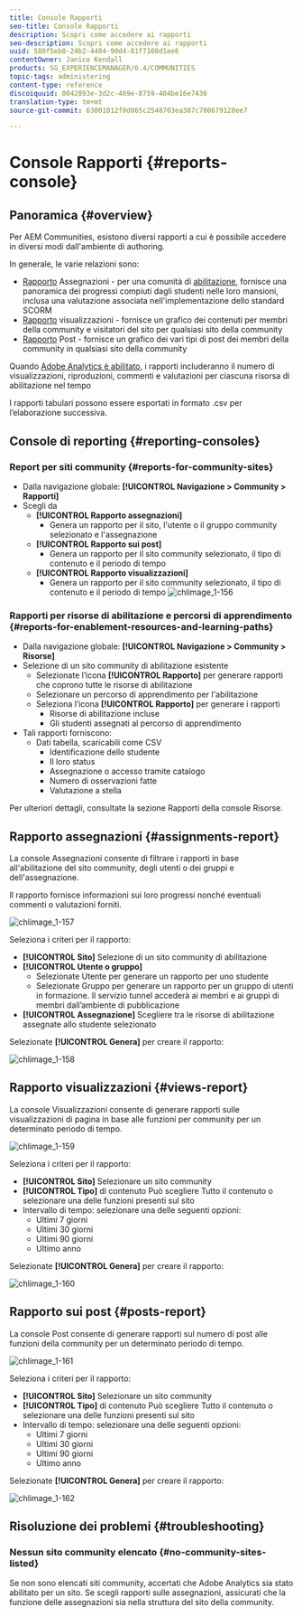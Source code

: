 ```yaml
---
title: Console Rapporti
seo-title: Console Rapporti
description: Scopri come accedere ai rapporti
seo-description: Scopri come accedere ai rapporti
uuid: 580f5eb8-24b2-4404-90d4-81f7108d1ee6
contentOwner: Janice Kendall
products: SG_EXPERIENCEMANAGER/6.4/COMMUNITIES
topic-tags: administering
content-type: reference
discoiquuid: 0042893e-3d2c-469e-8759-404be16e7436
translation-type: tm+mt
source-git-commit: 63001012f0d865c2548703ea387c780679128ee7

---
```



# Console Rapporti {#reports-console}

## Panoramica {#overview}

Per AEM Communities, esistono diversi rapporti a cui è possibile accedere in diversi modi dall&#39;ambiente di authoring.

In generale, le varie relazioni sono:

* [Rapporto](#assignments-report) Assegnazioni - per una comunità di [abilitazione](overview.md#enablement-community), fornisce una panoramica dei progressi compiuti dagli studenti nelle loro mansioni, inclusa una valutazione associata nell&#39;implementazione dello standard SCORM
* [Rapporto](#views-report) visualizzazioni - fornisce un grafico dei contenuti per membri della community e visitatori del sito per qualsiasi sito della community
* [Rapporto](#posts-report) Post - fornisce un grafico dei vari tipi di post dei membri della community in qualsiasi sito della community

Quando [Adobe Analytics è abilitato](sites-console.md#analytics), i rapporti includeranno il numero di visualizzazioni, riproduzioni, commenti e valutazioni per ciascuna risorsa di abilitazione nel tempo

I rapporti tabulari possono essere esportati in formato .csv per l’elaborazione successiva.

## Console di reporting {#reporting-consoles}

### Report per siti community {#reports-for-community-sites}

* Dalla navigazione globale: **[!UICONTROL Navigazione > Community > Rapporti]**
* Scegli da
   * **[!UICONTROL Rapporto assegnazioni]**
      * Genera un rapporto per il sito, l&#39;utente o il gruppo community selezionato e l&#39;assegnazione
   * **[!UICONTROL Rapporto sui post]**
      * Genera un rapporto per il sito community selezionato, il tipo di contenuto e il periodo di tempo
   * **[!UICONTROL Rapporto visualizzazioni]**
      * Genera un rapporto per il sito community selezionato, il tipo di contenuto e il periodo di tempo
         ![chlimage_1-156](assets/chlimage_1-156.png)

### Rapporti per risorse di abilitazione e percorsi di apprendimento {#reports-for-enablement-resources-and-learning-paths}

* Dalla navigazione globale: **[!UICONTROL Navigazione > Community > Risorse]**
* Selezione di un sito community di abilitazione esistente
   * Selezionate l’icona **[!UICONTROL Rapporto]** per generare rapporti che coprono tutte le risorse di abilitazione
   * Selezionare un percorso di apprendimento per l&#39;abilitazione
   * Seleziona l’icona **[!UICONTROL Rapporto]** per generare i rapporti
      * Risorse di abilitazione incluse
      * Gli studenti assegnati al percorso di apprendimento
* Tali rapporti forniscono:
   * Dati tabella, scaricabili come CSV
      * Identificazione dello studente
      * Il loro status
      * Assegnazione o accesso tramite catalogo
      * Numero di osservazioni fatte
      * Valutazione a stella

Per ulteriori dettagli, consultate la sezione [](resources.md#report) Rapporti della console Risorse.

## Rapporto assegnazioni {#assignments-report}

La console Assegnazioni consente di filtrare i rapporti in base all&#39;abilitazione del sito community, degli utenti o dei gruppi e dell&#39;assegnazione.

Il rapporto fornisce informazioni sui loro progressi nonché eventuali commenti o valutazioni forniti.

![chlimage_1-157](assets/chlimage_1-157.png)

Seleziona i criteri per il rapporto:

* **[!UICONTROL Sito]** Selezione di un sito community di abilitazione
* **[!UICONTROL Utente o gruppo]**
   * Selezionate Utente per generare un rapporto per uno studente
   * Selezionate Gruppo per generare un rapporto per un gruppo di utenti in formazione. Il servizio tunnel accederà ai membri e ai gruppi di membri dall’ambiente di pubblicazione
* **[!UICONTROL Assegnazione]** Scegliere tra le risorse di abilitazione assegnate allo studente selezionato

Selezionate **[!UICONTROL Genera]** per creare il rapporto:

![chlimage_1-158](assets/chlimage_1-158.png)

## Rapporto visualizzazioni {#views-report}

La console Visualizzazioni consente di generare rapporti sulle visualizzazioni di pagina in base alle funzioni per community per un determinato periodo di tempo.

![chlimage_1-159](assets/chlimage_1-159.png)

Seleziona i criteri per il rapporto:

* **[!UICONTROL Sito]** Selezionare un sito community
* **[!UICONTROL Tipo]** di contenuto Può scegliere Tutto il contenuto o selezionare una delle funzioni presenti sul sito
* Intervallo di tempo: selezionare una delle seguenti opzioni:
   * Ultimi 7 giorni
   * Ultimi 30 giorni
   * Ultimi 90 giorni
   * Ultimo anno

Selezionate **[!UICONTROL Genera]** per creare il rapporto:

![chlimage_1-160](assets/chlimage_1-160.png)

## Rapporto sui post {#posts-report}

La console Post consente di generare rapporti sul numero di post alle funzioni della community per un determinato periodo di tempo.

![chlimage_1-161](assets/chlimage_1-161.png)

Seleziona i criteri per il rapporto:

* **[!UICONTROL Sito]** Selezionare un sito community
* **[!UICONTROL Tipo]** di contenuto Può scegliere Tutto il contenuto o selezionare una delle funzioni presenti sul sito
* Intervallo di tempo: selezionare una delle seguenti opzioni:
   * Ultimi 7 giorni
   * Ultimi 30 giorni
   * Ultimi 90 giorni
   * Ultimo anno

Selezionate **[!UICONTROL Genera]** per creare il rapporto:

![chlimage_1-162](assets/chlimage_1-162.png)

## Risoluzione dei problemi {#troubleshooting}

### Nessun sito community elencato {#no-community-sites-listed}

Se non sono elencati siti community, accertati che Adobe Analytics sia stato abilitato per un sito. Se scegli rapporti sulle assegnazioni, assicurati che la funzione delle assegnazioni sia nella struttura del sito della community.
